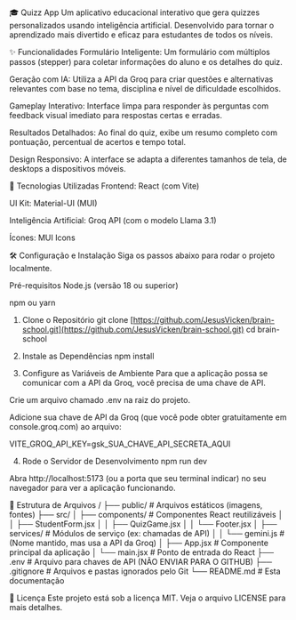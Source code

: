 🎓 Quizz App
Um aplicativo educacional interativo que gera quizzes personalizados usando inteligência artificial. Desenvolvido para tornar o aprendizado mais divertido e eficaz para estudantes de todos os níveis.

✨ Funcionalidades
Formulário Inteligente: Um formulário com múltiplos passos (stepper) para coletar informações do aluno e os detalhes do quiz.

Geração com IA: Utiliza a API da Groq para criar questões e alternativas relevantes com base no tema, disciplina e nível de dificuldade escolhidos.

Gameplay Interativo: Interface limpa para responder às perguntas com feedback visual imediato para respostas certas e erradas.

Resultados Detalhados: Ao final do quiz, exibe um resumo completo com pontuação, percentual de acertos e tempo total.

Design Responsivo: A interface se adapta a diferentes tamanhos de tela, de desktops a dispositivos móveis.

🚀 Tecnologias Utilizadas
Frontend: React (com Vite)

UI Kit: Material-UI (MUI)

Inteligência Artificial: Groq API (com o modelo Llama 3.1)

Ícones: MUI Icons

🛠️ Configuração e Instalação
Siga os passos abaixo para rodar o projeto localmente.

Pré-requisitos
Node.js (versão 18 ou superior)

npm ou yarn

1. Clone o Repositório
git clone [https://github.com/JesusVicken/brain-school.git](https://github.com/JesusVicken/brain-school.git)
cd brain-school

2. Instale as Dependências
npm install

3. Configure as Variáveis de Ambiente
Para que a aplicação possa se comunicar com a API da Groq, você precisa de uma chave de API.

Crie um arquivo chamado .env na raiz do projeto.

Adicione sua chave de API da Groq (que você pode obter gratuitamente em console.groq.com) ao arquivo:

VITE_GROQ_API_KEY=gsk_SUA_CHAVE_API_SECRETA_AQUI

4. Rode o Servidor de Desenvolvimento
npm run dev

Abra http://localhost:5173 (ou a porta que seu terminal indicar) no seu navegador para ver a aplicação funcionando.

📂 Estrutura de Arquivos
/
├── public/               # Arquivos estáticos (imagens, fontes)
├── src/
│   ├── components/       # Componentes React reutilizáveis
│   │   ├── StudentForm.jsx
│   │   ├── QuizGame.jsx
│   │   └── Footer.jsx
│   ├── services/         # Módulos de serviço (ex: chamadas de API)
│   │   └── gemini.js     # (Nome mantido, mas usa a API da Groq)
│   ├── App.jsx           # Componente principal da aplicação
│   └── main.jsx          # Ponto de entrada do React
├── .env                  # Arquivo para chaves de API (NÃO ENVIAR PARA O GITHUB)
├── .gitignore            # Arquivos e pastas ignorados pelo Git
└── README.md             # Esta documentação

📜 Licença
Este projeto está sob a licença MIT. Veja o arquivo LICENSE para mais detalhes.
